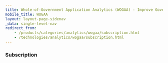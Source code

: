 ```yaml
---
title: Whole-of-Government Application Analytics (WOGAA) - Improve Government Services with Data
mobile_title: WOGAA
layout: layout-page-sidenav
_data: single-level-nav
redirect_from:
    - /products/categories/analytics/wogaa/subscription.html
    - /technologies/analytics/wogaa/subscription.html
---
```


### Subscription
